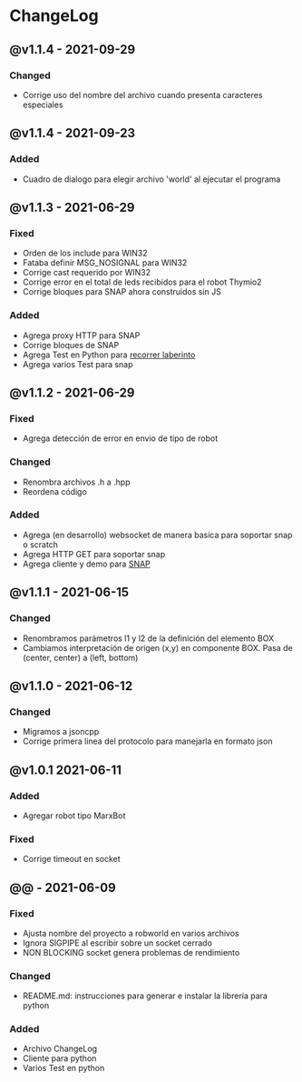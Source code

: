 # ChangeLog

## @v1.1.4 - 2021-09-29

### Changed
- Corrige uso del nombre del archivo cuando presenta caracteres especiales


## @v1.1.4 - 2021-09-23

### Added
- Cuadro de dialogo para elegir archivo 'world' al ejecutar el programa


## @v1.1.3 - 2021-06-29

### Fixed
- Orden de los include para WIN32
- Fataba definir MSG_NOSIGNAL para WIN32
- Corrige cast requerido por WIN32
- Corrige error en el total de leds recibidos para el robot Thymio2
- Corrige bloques para SNAP ahora construidos sin JS

### Added
- Agrega proxy HTTP para SNAP
- Corrige bloques de SNAP
- Agrega Test en Python para [recorrer laberinto](https://stackoverflow.com/questions/66942322/wall-follower-algorithm-in-prolog)
- Agrega varios Test para snap


## @v1.1.2 - 2021-06-29

### Fixed
- Agrega detección de error en envio de tipo de robot

### Changed
- Renombra archivos .h a .hpp
- Reordena código

### Added
- Agrega (en desarrollo) websocket de manera basica para soportar snap o scratch
- Agrega HTTP GET para soportar snap
- Agrega cliente y demo para [SNAP](https://snap.berkeley.edu/)


## @v1.1.1 - 2021-06-15

### Changed
- Renombramos parámetros l1 y l2 de la definición del elemento BOX
- Cambiamos interpretación de origen (x,y) en componente BOX. Pasa de (center, center) a (left, bottom)


## @v1.1.0 - 2021-06-12

### Changed
- Migramos a jsoncpp
- Corrige primera linea del protocolo para manejarla en formato json


## @v1.0.1 2021-06-11

### Added
- Agregar robot tipo MarxBot

### Fixed
- Corrige timeout en socket


## @@ - 2021-06-09

### Fixed
- Ajusta nombre del proyecto a robworld en varios archivos
- Ignora SIGPIPE al escribir sobre un socket cerrado
- NON BLOCKING socket genera problemas de rendimiento

### Changed
- README.md: instrucciones para generar e instalar la librería para python

### Added
- Archivo ChangeLog
- Cliente para python
- Varios Test en python

